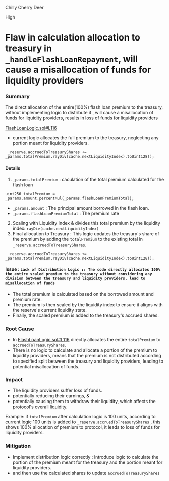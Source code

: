 Chilly Cherry Deer

High

# Flaw in calculation allocation to treasury  in `_handleFlashLoanRepayment`, will cause a misallocation of funds for liquidity providers

### Summary

The direct allocation of the entire(100%) flash loan premium to the treasury, without implementing logic to distribute it , will cause a misallocation of funds for liquidity providers, results in loss of funds for liquidity providers 

[FlashLoanLogic.sol#L116](https://github.com/sherlock-audit/2024-06-new-scope/blob/c8300e73f4d751796daad3dadbae4d11072b3d79/zerolend-one/contracts/core/pool/logic/FlashLoanLogic.sol#L116)
- current logic allocates the full premium to the treasury, neglecting any portion meant for liquidity providers.
```solidity
 _reserve.accruedToTreasuryShares += _params.totalPremium.rayDiv(cache.nextLiquidityIndex).toUint128();
```

#### Details

1.  `_params.totalPremium` : caculation of the total premium calculated for the flash loan
```solidity
uint256 totalPremium = _params.amount.percentMul(_params.flashLoanPremiumTotal);
```
- `_params.amount` : The principal amount borrowed in the flash loan.
- `_params.flashLoanPremiumTotal` : The premium rate

2. Scaling with Liquidity Index & divides this total premium by the liquidity index: `rayDiv(cache.nextLiquidityIndex)`
3. Final allocation to Treasury : This logic updates the treasury's share of the premium by adding the `totalPremium` to the existing total in `_reserve.accruedToTreasuryShares`.
```solidity
 _reserve.accruedToTreasuryShares += _params.totalPremium.rayDiv(cache.nextLiquidityIndex).toUint128();
```

#### Issue :  `Lack of Distribution Logic :: The code directly allocates 100% the entire scaled premium to the treasury without considering any division between the treasury and liquidity providers, lead to misallocation of funds`
- The total premium is calculated based on the borrowed amount and premium rate.
- The premium is then scaled by the liquidity index to ensure it aligns with the reserve's current liquidity state.
- Finally, the scaled premium is added to the treasury's accrued shares.


### Root Cause

- In [FlashLoanLogic.sol#L116](https://github.com/sherlock-audit/2024-06-new-scope/blob/c8300e73f4d751796daad3dadbae4d11072b3d79/zerolend-one/contracts/core/pool/logic/FlashLoanLogic.sol#L116) directly allocates the entire `totalPremium` to `accruedToTreasuryShares`.
- There is no logic to calculate and allocate a portion of the premium to liquidity providers, means that the premium is not distributed according to specified split between the treasury and liquidity providers, leading to potential misallocation of funds.


### Impact

- The liquidity providers suffer loss of funds.
- potentially reducing their earnings, & 
- potentially causing them to withdraw their liquidity, which affects the protocol's overall liquidity.

Example: 
if `totalPremium` after calculation logic is 100 units, according to current  logic 100 units is added to `_reserve.accruedToTreasuryShares` , this shows 100% allocation of premium to protocol, it leads to loss of funds for liquidity providers.


### Mitigation

- Implement distribution logic correctly : Introduce logic to calculate the portion of the premium meant for the treasury and the portion meant for liquidity providers.
- and then use the calculated shares to update `accruedToTreasuryShares`